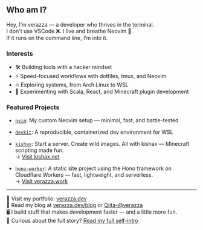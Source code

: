 ## Who am I?

Hey, I’m verazza — a developer who thrives in the terminal.  
I don't use VSCode ❌. I live and breathe Neovim 💨.  
If it runs on the command line, I’m into it.

### Interests

- 🛠 Building tools with a hacker mindset  
- ⚡ Speed-focused workflows with dotfiles, tmux, and Neovim  
- 🔥 Exploring systems, from Arch Linux to WSL  
- 🧪 Experimenting with Scala, React, and Minecraft plugin development  

### Featured Projects

- [`nvim`](https://github.com/verazza/nvim): My custom Neovim setup — minimal, fast, and battle-tested  
- [`devkit`](https://github.com/verazza/devkit): A reproducible, containerized dev environment for WSL  
- [`kishax`](https://github.com/verazza/kishax): Start a server. Create wild images. All with kishax — Minecraft scripting made fun.  
  → [Visit kishax.net](https://kishax.net/)  

- [`hono-worker`](https://github.com/verazza/hono-worker): A static site project using the Hono framework on Cloudflare Workers — fast, lightweight, and serverless.  
  → [Visit verazza.work](https://verazza.work/)

---

📁 Visit my portfolio: [verazza.dev](https://verazza.dev)  
📖 Read my blog at [verazza.dev/blog](https://verazza.dev/blog) or [Qiita-@verazza](https://qiita.com/verazza)  
🖥 I build stuff that makes development faster — and a little more fun.  
👀 Curious about the full story? [Read my full self-intro](https://github.com/verazza/verazza/blob/main/README_FULL.md)

